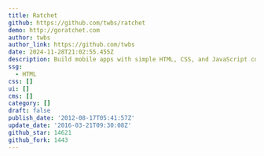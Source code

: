 ```yaml
---
title: Ratchet
github: https://github.com/twbs/ratchet
demo: http://goratchet.com
author: twbs
author_link: https://github.com/twbs
date: 2024-11-28T21:02:55.455Z
description: Build mobile apps with simple HTML, CSS, and JavaScript components.
ssg:
  - HTML
css: []
ui: []
cms: []
category: []
draft: false
publish_date: '2012-08-17T05:41:57Z'
update_date: '2016-03-21T09:30:08Z'
github_star: 14621
github_fork: 1443
---
```

